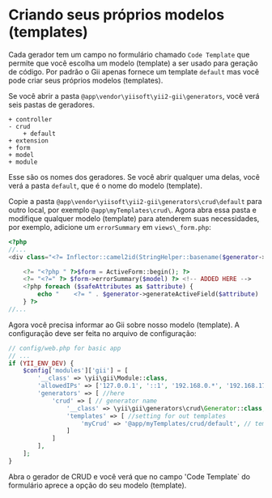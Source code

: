 Criando seus próprios modelos (templates)
===========================

Cada gerador tem um campo no formulário chamado `Code Template` que permite que você escolha um modelo (template) a ser usado para geração de código.
Por padrão o Gii apenas fornece um template `default` mas você pode criar seus próprios modelos (templates).

Se você abrir a pasta `@app\vendor\yiisoft\yii2-gii\generators`, você verá seis pastas de geradores.

```
+ controller
- crud
    + default
+ extension
+ form
+ model
+ module
```

Esse são os nomes dos geradores. Se você abrir qualquer uma delas, você verá a pasta `default`, que é o nome do modelo (template).

Copie a pasta `@app\vendor\yiisoft\yii2-gii\generators\crud\default` para outro local, por exemplo `@app\myTemplates\crud\`.
Agora abra essa pasta e modifique qualquer modelo (template) para atenderem suas necessidades, por exemplo, adicione um `errorSummary` em `views\_form.php`:

```php
<?php
//...
<div class="<?= Inflector::camel2id(StringHelper::basename($generator->modelClass)) ?>-form">

    <?= "<?php " ?>$form = ActiveForm::begin(); ?>
    <?= "<?=" ?> $form->errorSummary($model) ?> <!-- ADDED HERE -->
    <?php foreach ($safeAttributes as $attribute) {
        echo "    <?= " . $generator->generateActiveField($attribute) . " ?>\n\n";
    } ?>
//...
```

Agora você precisa informar ao Gii sobre nosso modelo (template). A configuração deve ser feita no arquivo de configuração:

```php
// config/web.php for basic app
// ...
if (YII_ENV_DEV) {
    $config['modules']['gii'] = [
        '__class' => \yii\gii\Module::class,
        'allowedIPs' => ['127.0.0.1', '::1', '192.168.0.*', '192.168.178.20'],
        'generators' => [ //here
            'crud' => [ // generator name
                '__class' => \yii\gii\generators\crud\Generator::class, // generator class
                'templates' => [ //setting for out templates
                    'myCrud' => '@app/myTemplates/crud/default', // template name => path to template
                ]
            ]
        ],
    ];
}
```
Abra o gerador de CRUD e você verá  que no campo 'Code Template` do formulário aprece a opção do seu modelo (template).
